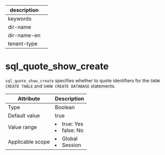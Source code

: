|description||
|---|---|
|keywords||
|dir-name||
|dir-name-en||
|tenant-type||

# sql_quote_show_create

`sql_quote_show_create` specifies whether to quote identifiers for the `SHOW CREATE TABLE` and `SHOW CREATE DATABASE` statements.

| **Attribute** | **Description** |
|--------|---------------------------------------------------------------------------------------------------------------|
| Type | Boolean |
| Default value | true |
| Value range | <li> true: Yes   <li> false: No |
| Applicable scope | <li> Global   <li> Session |
